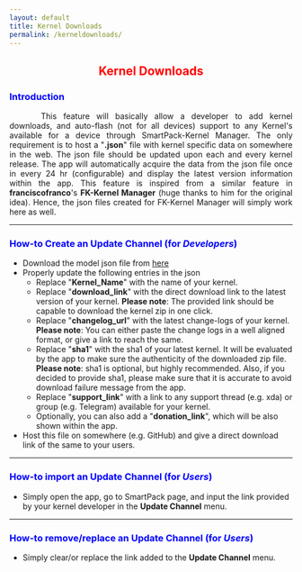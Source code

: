 ```yaml
---
layout: default
title: Kernel Downloads
permalink: /kerneldownloads/
---
```


<style>
    tab1 { padding-left: 4em; }
</style>

<h2 style="color: red; text-align: center">Kernel Downloads</h2>

<h3 style="color: blue">Introduction</h3>
<p style="text-align: justify"><tab1>This feature will basically allow a developer to add kernel downloads, and auto-flash (not for all devices) support to any Kernel's available for a device through SmartPack-Kernel Manager. The only requirement is to host a "<b>.json</b>" file with kernel specific data on somewhere in the web. The json file should be updated upon each and every kernel release. The app will automatically acquire the data from the json file once in every 24 hr (configurable) and display the latest version information within the app. This feature is inspired from a similar feature in <b>franciscofranco</b>'s <b>FK-Kernel Manager</b> (huge thanks to him for the original idea). Hence, the json files created for FK-Kernel Manager will simply work here as well.</tab1></p>

<hr>

<h3 style="color: blue">How-to Create an Update Channel (for <i>Developers</i>)</h3>

* Download the model json file from <a href="https://raw.githubusercontent.com/SmartPack/SmartPack.github.io/master/asset/kernel-downloads.json" target="_blank">here</a>
* Properly update the following entries in the json
  * Replace "<b>Kernel_Name</b>" with the name of your kernel.
  * Replace "<b>download_link</b>" with the direct download link to the latest version of your kernel. <b>Please note</b>: The provided link should be capable to download the kernel zip in one click.
  * Replace "<b>changelog_url</b>" with the latest change-logs of your kernel. <b>Please note</b>: You can either paste the change logs in a well aligned format, or give a link to reach the same.
  * Replace "<b>sha1</b>" with the sha1 of your latest kernel. It will be evaluated by the app to make sure the authenticity of the downloaded zip file. <b>Please note</b>: sha1 is optional, but highly recommended. Also, if you decided to provide sha1, please make sure that it is accurate to avoid download failure message from the app.
  * Replace "<b>support_link</b>" with a link to any support thread (e.g. xda) or group (e.g. Telegram) available for your kernel.
  * Optionally, you can also add a "<b>donation_link</b>", which will be also shown within the app.
* Host this file on somewhere (e.g. GitHub) and give a direct download link of the same to your users.

<hr>

<h3 style="color: blue">How-to import an Update Channel (for <i>Users</i>)</h3>

* Simply open the app, go to SmartPack page, and input the link provided by your kernel developer in the <b>Update Channel</b> menu.

<hr>

<h3 style="color: blue">How-to remove/replace an Update Channel (for <i>Users</i>)</h3>

* Simply clear/or replace the link added to the <b>Update Channel</b> menu.
